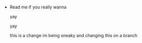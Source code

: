 * Read me if you really  wanna


  yay

  yay

  this is a change 
im being sneaky and changing this on a branch   
  
